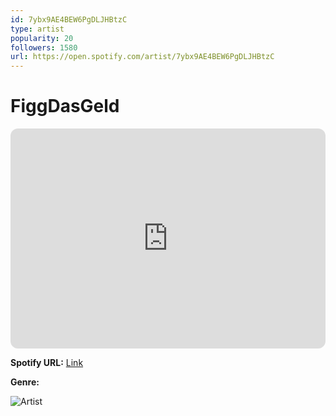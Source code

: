 ```yaml
---
id: 7ybx9AE4BEW6PgDLJHBtzC
type: artist
popularity: 20
followers: 1580
url: https://open.spotify.com/artist/7ybx9AE4BEW6PgDLJHBtzC
---
```

# FiggDasGeld

<iframe style="border-radius:12px" src="https://open.spotify.com/embed/artist/7ybx9AE4BEW6PgDLJHBtzC" width="100%" height="352" frameBorder="0" allowfullscreen="" allow="autoplay; clipboard-write; encrypted-media; fullscreen; picture-in-picture" loading="lazy"></iframe>

**Spotify URL:** [Link](https://open.spotify.com/artist/7ybx9AE4BEW6PgDLJHBtzC)

**Genre:** 

![Artist](https://i.scdn.co/image/ab6761610000e5eb90d88971df4e5c5823abb918)
